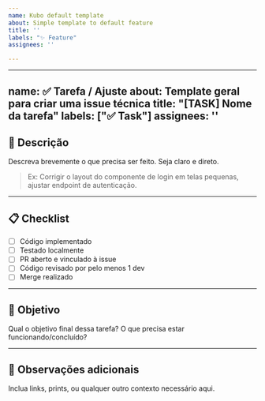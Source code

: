 ```yaml
---
name: Kubo default template
about: Simple template to default feature
title: ''
labels: "✨ Feature"
assignees: ''

---
```


---
name: ✅ Tarefa / Ajuste
about: Template geral para criar uma issue técnica
title: "[TASK] Nome da tarefa"
labels: ["✅ Task"]
assignees: ''
---

## 🧠 Descrição

Descreva brevemente o que precisa ser feito. Seja claro e direto.

> Ex: Corrigir o layout do componente de login em telas pequenas, ajustar endpoint de autenticação.

---

## 📋 Checklist

- [ ] Código implementado
- [ ] Testado localmente
- [ ] PR aberto e vinculado à issue
- [ ] Código revisado por pelo menos 1 dev
- [ ] Merge realizado

---

## 🎯 Objetivo

Qual o objetivo final dessa tarefa? O que precisa estar funcionando/concluído?

---

## 📎 Observações adicionais

Inclua links, prints, ou qualquer outro contexto necessário aqui.
